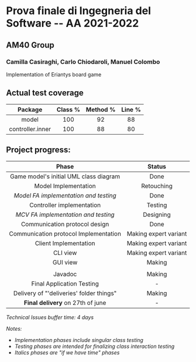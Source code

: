 # Prova finale di Ingegneria del Software -- AA 2021-2022

## AM40 Group
### Camilla Casiraghi, Carlo Chiodaroli, Manuel Colombo

Implementation of Eriantys board game

## Actual test coverage
|   __Package__    | __Class %__ | __Method %__ | __Line %__ |
|:----------------:|:-----------:|:------------:|:----------:|
|      model       |     100     |      92      |     88     |
| controller.inner |     100     |      88      |     80     |


## Project progress:

|                __Phase__                 |      __Status__       |
|:----------------------------------------:|:---------------------:|
|  Game model's initial UML class diagram  |         Done          |
|           Model Implementation           |      Retouching       |
|  *Model FA implementation and testing*   |         Done          |
|        Controller implementation         |        Testing        |
|   *MCV FA implementation and testing*    |       Designing       |
|      Communication protocol design       |         Done          |
|  Communication protocol Implementation   | Making expert variant |
|          Client Implementation           | Making expert variant |
|                 CLI view                 | Making expert variant |
|                 GUI view                 |        Making         |
|||
|                 Javadoc                  |        Making         |
|        Final Application Testing         |           -           |
| Delivery of "'deliveries' folder things" |        Making         |
|    __Final delivery__ on 27th of june    |           -           |

*Technical Issues buffer time: 4 days*

*Notes:*
* *Implementation phases include singular class testing*
* *Testing phases are intended for finalizing class interaction testing*
* *Italics phases are "if we have time" phases*

